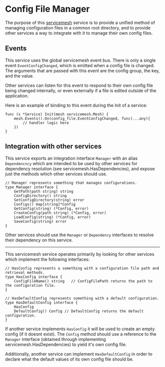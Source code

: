 # Config File Manager
The purpose of this [servicemesh](https://github.com/gravestench/servicemesh) service is 
to provide a unified method of managing configuration files in a common root
directory, and to provide other services a way to integrate with it to manage 
their own config files.

## Events
This service uses the global servicemesh event bus. There is only a single event
`EventConfigChanged`, which is emitted when a config file is changed. The 
arguments that are passed with this event are the config group, the key, and 
the value. 

Other services can listen for this event to respond to their own 
config file being changed internally, or even externally if a file is edited
outside of the application.

Here is an example of binding to this event during the Init of a service:
```golang
func (s *Service) Init(mesh servicemesh.Mesh) {
    mesh.Events().On(config_file.EventConfigChanged, func(...any){
	    // handler logic here	
    })
}
```

## Integration with other services

This service exports an integration interface `Manager` with an alias
`Dependencncy` which are intended to be used by other services for dependency
resolution (see servicemesh.HasDependencies), and expose just the methods which
other services should use.
```golang
// Manager represents something that manages configurations.
type Manager interface {
    GetPath(path string) string
    ConfigDirectory() string
    SetConfigDirectory(string) error
    Configs() map[string]*Config
    GetConfig(string) (*Config, error)
    CreateConfig(path string) (*Config, error)
    LoadConfig(string) (*Config, error)
    SaveConfig(string) error
}
```

Other services should use the `Manager` or `Dependency` interfaces to resolve
their dependency on this service.

_________________

This servicemesh service operates primarily by looking for other services which 
implement the following interfaces: 
```golang
// HasConfig represents a something with a configuration file path and retrieval methods.
type HasConfig interface {
    ConfigFileName() string   // ConfigFilePath returns the path to the configuration file.
}
```

```golang
// HasDefaultConfig represents something with a default configuration.
type HasDefaultConfig interface {
    HasConfig
    DefaultConfig() Config // DefaultConfig returns the default configuration.
}
````

If another service implements `HasConfig` it will be used to create an empty 
config (if it doesnt exist). The `Config` method should use a reference to the
`Manager` interface (obtained through implementing servicemesh.HasDependencies) to 
yield it's own config file.

Additionally, another service can implement `HasDefaultConfig` in order to 
declare what the default values of its own config file should be.
